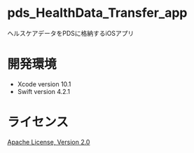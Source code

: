 # pds_HealthData_Transfer_app
ヘルスケアデータをPDSに格納するiOSアプリ

# 開発環境
- Xcode version 10.1  
- Swift version 4.2.1  

# ライセンス
[Apache License, Version 2.0](https://www.apache.org/licenses/)

